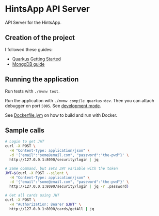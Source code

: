 # HintsApp API Server

API Server for the HintsApp.


## Creation of the project

I followed these guides:
- [Quarkus Getting Started](https://quarkus.io/guides/getting-started)
- [MongoDB guide](https://quarkus.io/guides/mongodb)

## Running the application

Run tests with `./mvnw test`.

Run the application with `./mvnw compile quarkus:dev`.
Then you can attach debugger on port `5005`.
See [development mode](https://quarkus.io/guides/getting-started#development-mode). 

See [Dockerfile.jvm](./src/main/docker/Dockerfile.jvm) on how to build and run with Docker.

## Sample calls
```bash
# Login to get JWT
curl -X POST \
  -H "Content-Type: application/json" \
  -d '{"email":"some@email.com", "password":"the-pwd"}' \
  http://127.0.0.1:8090/security/login | jq

# Same command, but sets JWT variable with the token
JWT=$(curl -X POST --silent \
  -H "Content-Type: application/json" \
  -d '{"email":"some@email.com", "password":"the-pwd"}' \
  http://127.0.0.1:8090/security/login | jq -r .password)

# Get all cards using JWT
curl -X POST \
  -H "Authorization: Bearer $JWT" \
  http://127.0.0.1:8090/cards/getAll | jq
```
